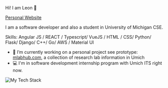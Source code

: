 Hi! I am Leon 👋

[Personal Website](https://liyangg.com)

I am a software developer and also a student in University of Michigan CSE.

Skills: Angular JS / REACT / Typescript/ VueJS / HTML / CSS/ Python/ Flask/ Django/ C++/ Go/ AWS / Material UI

- 🌱 I’m currently working on a personal project see prototype: [mlabhub.com](http://mlabhub.com), a collection of research lab information in Umich
- 💻 I'm in software development internship program with Umich ITS right now. 

![My Tech Stack](https://github-readme-tech-stack.vercel.app/api/cards?lineCount=3&bg=%25231d2020&badge=%2523518fb1&border=%2523a27c7c&titleColor=%2523c59bde&line1=react%2Creact%2C76a1dd%3Btypescript%2Ctypescript%2C2353be%3Bflutter%2Cflutter%2C17636e%3Bjavascript%2Cjavascript%2Cc5eb18%3Bangular%2Cangular%2Cd11f1f%3BVue%2CVue%2C0bd69d%3B&line2=python%2Cpython%2Cfcf7fb%3Bjava%2Cjava%2C228c9b%3BDjango%2CDjango%2C3eb614%3Bflask%2Cflask%2Cf3ecec%3BGo%2CGo%2C2656a3%3B&line3=sqlite%2Csqlite%2C593939%3Bmysql%2Cmysql%2Cb32b2b%3Bpostgresql%2Cpostgresql%2C277fd8%3Bmongodb%2Cmongodb%2C28e846%3B)
